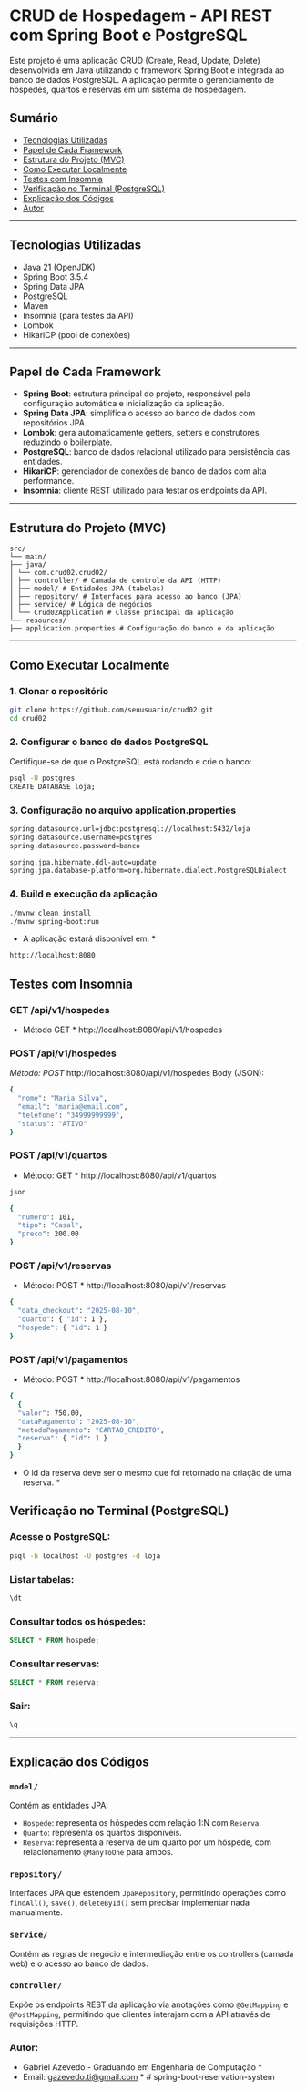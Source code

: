 # CRUD de Hospedagem - API REST com Spring Boot e PostgreSQL

Este projeto é uma aplicação CRUD (Create, Read, Update, Delete) desenvolvida em Java utilizando o framework Spring Boot e integrada ao banco de dados PostgreSQL. A aplicação permite o gerenciamento de hóspedes, quartos e reservas em um sistema de hospedagem.

## Sumário

- [Tecnologias Utilizadas](#tecnologias-utilizadas)
- [Papel de Cada Framework](#papel-de-cada-framework)
- [Estrutura do Projeto (MVC)](#estrutura-do-projeto-mvc)
- [Como Executar Localmente](#como-executar-localmente)
- [Testes com Insomnia](#testes-com-insomnia)
- [Verificação no Terminal (PostgreSQL)](#verificação-no-terminal-postgresql)
- [Explicação dos Códigos](#explicação-dos-códigos)
- [Autor](#autor)

---

## Tecnologias Utilizadas

- Java 21 (OpenJDK)
- Spring Boot 3.5.4
- Spring Data JPA
- PostgreSQL
- Maven
- Insomnia (para testes da API)
- Lombok
- HikariCP (pool de conexões)

---

## Papel de Cada Framework

- **Spring Boot**: estrutura principal do projeto, responsável pela configuração automática e inicialização da aplicação.
- **Spring Data JPA**: simplifica o acesso ao banco de dados com repositórios JPA.
- **Lombok**: gera automaticamente getters, setters e construtores, reduzindo o boilerplate.
- **PostgreSQL**: banco de dados relacional utilizado para persistência das entidades.
- **HikariCP**: gerenciador de conexões de banco de dados com alta performance.
- **Insomnia**: cliente REST utilizado para testar os endpoints da API.

---

## Estrutura do Projeto (MVC)
``` properties
src/
└── main/
├── java/
│ └── com.crud02.crud02/
│ ├── controller/ # Camada de controle da API (HTTP)
│ ├── model/ # Entidades JPA (tabelas)
│ ├── repository/ # Interfaces para acesso ao banco (JPA)
│ ├── service/ # Lógica de negócios
│ └── Crud02Application # Classe principal da aplicação
└── resources/
├── application.properties # Configuração do banco e da aplicação
```
---

## Como Executar Localmente

### 1. Clonar o repositório

```bash
git clone https://github.com/seuusuario/crud02.git
cd crud02
```
### 2. Configurar o banco de dados PostgreSQL
Certifique-se de que o PostgreSQL está rodando e crie o banco:
```bash
psql -U postgres
CREATE DATABASE loja;
```
### 3. Configuração no arquivo application.properties
```bash
spring.datasource.url=jdbc:postgresql://localhost:5432/loja
spring.datasource.username=postgres
spring.datasource.password=banco

spring.jpa.hibernate.ddl-auto=update
spring.jpa.database-platform=org.hibernate.dialect.PostgreSQLDialect
```
### 4. Build e execução da aplicação
```bash
./mvnw clean install
./mvnw spring-boot:run
```
* A aplicação estará disponível em: * 
```bash
http://localhost:8080
```
## Testes com Insomnia

### GET /api/v1/hospedes
* Método GET * http://localhost:8080/api/v1/hospedes

### POST /api/v1/hospedes
*Método: POST*  http://localhost:8080/api/v1/hospedes
Body (JSON):
```bash 
{
  "nome": "Maria Silva",
  "email": "maria@email.com",
  "telefone": "34999999999",
  "status": "ATIVO"
}
```
### POST /api/v1/quartos
* Método: GET * http://localhost:8080/api/v1/quartos

```bash
json

{
  "numero": 101,
  "tipo": "Casal",
  "preco": 200.00
}
```
### POST /api/v1/reservas
* Método: POST * http://localhost:8080/api/v1/reservas

```bash
{
  "data_checkout": "2025-08-10",
  "quarto": { "id": 1 },
  "hospede": { "id": 1 }
}
```
### POST /api/v1/pagamentos
* Método: POST * http://localhost:8080/api/v1/pagamentos

```bash
{
  {
  "valor": 750.00,
  "dataPagamento": "2025-08-10",
  "metodoPagamento": "CARTAO_CREDITO",
  "reserva": { "id": 1 }
  }
}
```
*  O id da reserva deve ser o mesmo que foi retornado na criação de uma reserva. *


## Verificação no Terminal (PostgreSQL)

### Acesse o PostgreSQL:

```bash
psql -h localhost -U postgres -d loja
```

### Listar tabelas:

```sql
\dt
```

### Consultar todos os hóspedes:

```sql
SELECT * FROM hospede;
```

### Consultar reservas:

```sql
SELECT * FROM reserva;
```

### Sair:

```sql
\q
```

---

## Explicação dos Códigos

### `model/`

Contém as entidades JPA:

- `Hospede`: representa os hóspedes com relação 1:N com `Reserva`.
- `Quarto`: representa os quartos disponíveis.
- `Reserva`: representa a reserva de um quarto por um hóspede, com relacionamento `@ManyToOne` para ambos.

### `repository/`

Interfaces JPA que estendem `JpaRepository`, permitindo operações como `findAll()`, `save()`, `deleteById()` sem precisar implementar nada manualmente.

### `service/`

Contém as regras de negócio e intermediação entre os controllers (camada web) e o acesso ao banco de dados.

### `controller/`

Expõe os endpoints REST da aplicação via anotações como `@GetMapping` e `@PostMapping`, permitindo que clientes interajam com a API através de requisições HTTP.

### Autor: 
* Gabriel Azevedo - Graduando em Engenharia de Computação * 
* Email: gazevedo.ti@gmail.com * # spring-boot-reservation-system
